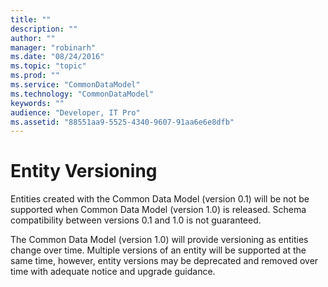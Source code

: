 ```yaml
---
title: ""
description: ""
author: ""
manager: "robinarh"
ms.date: "08/24/2016"
ms.topic: "topic"
ms.prod: ""
ms.service: "CommonDataModel"
ms.technology: "CommonDataModel"
keywords: ""
audience: "Developer, IT Pro"
ms.assetid: "88551aa9-5525-4340-9607-91aa6e6e8dfb"
---
```


# Entity Versioning

Entities created with the Common Data Model (version 0.1) will be not be supported when Common Data Model (version 1.0) is released. Schema compatibility between versions 0.1 and 1.0 is not guaranteed.

The Common Data Model (version 1.0) will provide versioning as entities change over time. Multiple versions of an entity will be supported at the same time, however, entity versions may be deprecated and removed over time with adequate notice and upgrade guidance.

